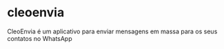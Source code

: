 # cleoenvia
CleoEnvia é um aplicativo para enviar mensagens em massa para os seus contatos no WhatsApp
